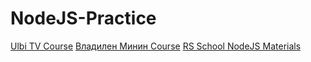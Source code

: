 # NodeJS-Practice

[Ulbi TV Course](https://www.youtube.com/watch?v=243pQXC5Ebs)
[Владилен Минин Course](https://www.youtube.com/watch?v=3aGSqasVPsI)
[RS School NodeJS Materials](https://github.com/rolling-scopes-school/tasks/tree/master/stage1/modules/node-materials)